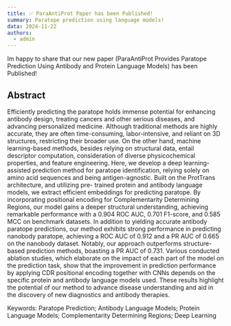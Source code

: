 ```yaml
---
title: ✅ ParaAntiProt Paper has been Published!
summary: Paratope prediction using language models!
data: 2024-11-22
authors:
  - admin
---
```

Im happy to share that our new paper (ParaAntiProt Provides Paratope Prediction Using Antibody and Protein Language Models) has been Published!
## Abstract
Efficiently predicting the paratope holds immense potential for enhancing antibody design, treating cancers and other serious diseases, and advancing personalized medicine. Although traditional methods are highly accurate, they are often time-consuming, labor-intensive, and reliant on 3D structures, restricting their broader use. On the other hand, machine learning-based methods, besides relying on structural data, entail descriptor computation, consideration of diverse physicochemical properties, and feature engineering. Here, we develop a deep learning-assisted prediction method for paratope identification, relying solely on amino acid sequences and being antigen-agnostic. Built on the ProtTrans architecture, and utilizing pre- trained protein and antibody language models, we extract efficient embeddings for predicting paratope. By incorporating positional encoding for Complementarity Determining Regions, our model gains a deeper structural understanding, achieving remarkable performance with a 0.904 ROC AUC, 0.701 F1-score, and 0.585 MCC on benchmark datasets. In addition to yielding accurate antibody paratope predictions, our method exhibits strong performance in predicting nanobody paratope, achieving a ROC AUC of 0.912 and a PR AUC of 0.665 on the nanobody dataset. Notably, our approach outperforms structure-based prediction methods, boasting a PR AUC of 0.731. Various conducted ablation studies, which elaborate on the impact of each part of the model on the prediction task, show that the improvement in prediction performance by applying CDR positional encoding together with CNNs depends on the specific protein and antibody language models used. These results highlight the potential of our method to advance disease understanding and aid in the discovery of new diagnostics and antibody therapies.

Keywords: Paratope Prediction; Antibody Language Models; Protein Language Models; Complementarity Determining Regions; Deep Learning